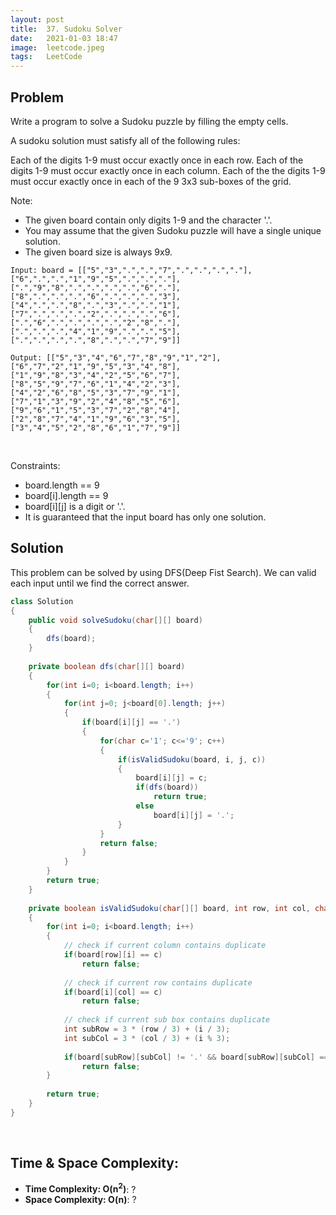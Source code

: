 ```yaml
---
layout: post 
title:  37. Sudoku Solver
date:   2021-01-03 18:47
image:  leetcode.jpeg
tags:   LeetCode
---
```


## Problem

Write a program to solve a Sudoku puzzle by filling the empty cells.

A sudoku solution must satisfy all of the following rules:

Each of the digits 1-9 must occur exactly once in each row. Each of the digits 1-9 must occur exactly once in each column. Each of the the digits 1-9 must occur exactly once in each of the 9 3x3 sub-boxes of the grid.

Note:

* The given board contain only digits 1-9 and the character '.'.
* You may assume that the given Sudoku puzzle will have a single unique solution.
* The given board size is always 9x9.

```
Input: board = [["5","3",".",".","7",".",".",".","."],["6",".",".","1","9","5",".",".","."],[".","9","8",".",".",".",".","6","."],["8",".",".",".","6",".",".",".","3"],["4",".",".","8",".","3",".",".","1"],["7",".",".",".","2",".",".",".","6"],[".","6",".",".",".",".","2","8","."],[".",".",".","4","1","9",".",".","5"],[".",".",".",".","8",".",".","7","9"]]

Output: [["5","3","4","6","7","8","9","1","2"],["6","7","2","1","9","5","3","4","8"],["1","9","8","3","4","2","5","6","7"],["8","5","9","7","6","1","4","2","3"],["4","2","6","8","5","3","7","9","1"],["7","1","3","9","2","4","8","5","6"],["9","6","1","5","3","7","2","8","4"],["2","8","7","4","1","9","6","3","5"],["3","4","5","2","8","6","1","7","9"]]
```

<!-- Line breaks -->
<br/>

Constraints:

* board.length == 9
* board[i].length == 9
* board[i][j] is a digit or '.'.
* It is guaranteed that the input board has only one solution.

## Solution

This problem can be solved by using DFS(Deep Fist Search). We can valid each input until we find the correct answer.

```java
class Solution 
{
    public void solveSudoku(char[][] board) 
    {
        dfs(board);
    }
    
    private boolean dfs(char[][] board)
    {
        for(int i=0; i<board.length; i++)
        {
            for(int j=0; j<board[0].length; j++)
            {
                if(board[i][j] == '.')
                {
                    for(char c='1'; c<='9'; c++)
                    {
                        if(isValidSudoku(board, i, j, c))
                        {
                            board[i][j] = c;
                            if(dfs(board))
                                return true;
                            else
                                board[i][j] = '.';
                        }
                    }
                    return false;
                }
            }
        }
        return true;
    }
    
    private boolean isValidSudoku(char[][] board, int row, int col, char c)
    {
        for(int i=0; i<board.length; i++)
        {    
            // check if current column contains duplicate
            if(board[row][i] == c)
                return false;
            
            // check if current row contains duplicate
            if(board[i][col] == c)
                return false;
            
            // check if current sub box contains duplicate
            int subRow = 3 * (row / 3) + (i / 3);
            int subCol = 3 * (col / 3) + (i % 3);
            
            if(board[subRow][subCol] != '.' && board[subRow][subCol] == c)
                return false;     
        }
        
        return true;
    }
}
```

<!-- Line breaks -->
<br />

## Time & Space Complexity:

* **Time Complexity: O(n<sup>2</sup>)**: ?
* **Space Complexity: O(n)**: ?